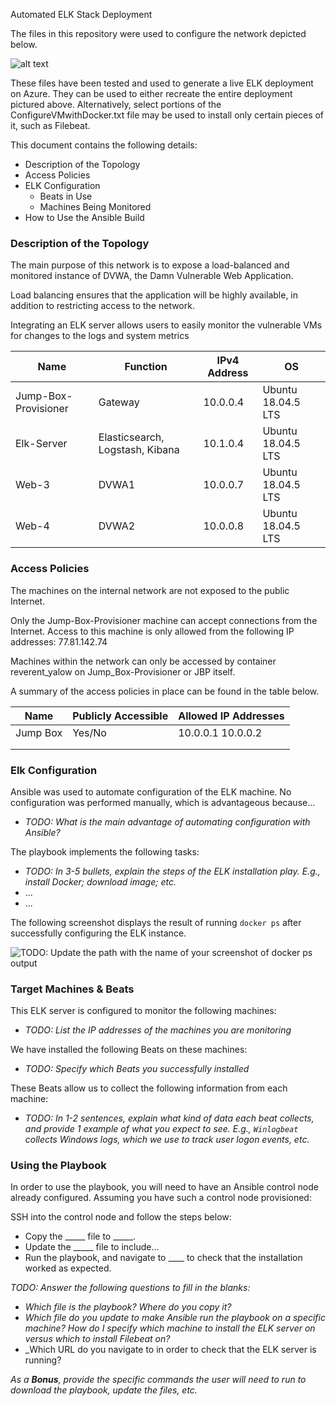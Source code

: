 Automated ELK Stack Deployment

The files in this repository were used to configure the network depicted below.

![alt text](https://github.com/rachelcamurphy/Cybersecurity_BootCamp/blob/main/Elk_Stack_Deployment/Network_Diagrams/ELK-Stack-Network-Diagram.png?raw=true)

These files have been tested and used to generate a live ELK deployment on Azure. They can be used to either recreate the entire deployment pictured above. Alternatively, select portions of the ConfigureVMwithDocker.txt file may be used to install only certain pieces of it, such as Filebeat.


This document contains the following details:
- Description of the Topology
- Access Policies
- ELK Configuration
  - Beats in Use
  - Machines Being Monitored
- How to Use the Ansible Build


### Description of the Topology

The main purpose of this network is to expose a load-balanced and monitored instance of DVWA, the Damn Vulnerable Web Application.

Load balancing ensures that the application will be highly available, in addition to restricting access to the network.

Integrating an ELK server allows users to easily monitor the vulnerable VMs for changes to the logs and system metrics


| Name                 	| Function                        	| IPv4 Address 	| OS                 	|
|----------------------	|---------------------------------	|--------------	|--------------------	|
| Jump-Box-Provisioner 	| Gateway                         	| 10.0.0.4     	| Ubuntu 18.04.5 LTS 	|
| Elk-Server           	| Elasticsearch, Logstash, Kibana 	| 10.1.0.4     	| Ubuntu 18.04.5 LTS 	|
| Web-3                	| DVWA1                           	| 10.0.0.7     	| Ubuntu 18.04.5 LTS 	|
| Web-4                	| DVWA2                            	| 10.0.0.8     	| Ubuntu 18.04.5 LTS 	|

### Access Policies

The machines on the internal network are not exposed to the public Internet. 

Only the Jump-Box-Provisioner machine can accept connections from the Internet. Access to this machine is only allowed from the following IP addresses:
77.81.142.74

Machines within the network can only be accessed by container reverent_yalow on Jump_Box-Provisioner or JBP itself.


A summary of the access policies in place can be found in the table below.

| Name     | Publicly Accessible | Allowed IP Addresses |
|----------|---------------------|----------------------|
| Jump Box | Yes/No              | 10.0.0.1 10.0.0.2    |
|          |                     |                      |
|          |                     |                      |

### Elk Configuration

Ansible was used to automate configuration of the ELK machine. No configuration was performed manually, which is advantageous because...
- _TODO: What is the main advantage of automating configuration with Ansible?_

The playbook implements the following tasks:
- _TODO: In 3-5 bullets, explain the steps of the ELK installation play. E.g., install Docker; download image; etc._
- ...
- ...

The following screenshot displays the result of running `docker ps` after successfully configuring the ELK instance.

![TODO: Update the path with the name of your screenshot of docker ps output](Images/docker_ps_output.png)

### Target Machines & Beats
This ELK server is configured to monitor the following machines:
- _TODO: List the IP addresses of the machines you are monitoring_

We have installed the following Beats on these machines:
- _TODO: Specify which Beats you successfully installed_

These Beats allow us to collect the following information from each machine:
- _TODO: In 1-2 sentences, explain what kind of data each beat collects, and provide 1 example of what you expect to see. E.g., `Winlogbeat` collects Windows logs, which we use to track user logon events, etc._

### Using the Playbook
In order to use the playbook, you will need to have an Ansible control node already configured. Assuming you have such a control node provisioned: 

SSH into the control node and follow the steps below:
- Copy the _____ file to _____.
- Update the _____ file to include...
- Run the playbook, and navigate to ____ to check that the installation worked as expected.

_TODO: Answer the following questions to fill in the blanks:_
- _Which file is the playbook? Where do you copy it?_
- _Which file do you update to make Ansible run the playbook on a specific machine? How do I specify which machine to install the ELK server on versus which to install Filebeat on?_
- _Which URL do you navigate to in order to check that the ELK server is running?

_As a **Bonus**, provide the specific commands the user will need to run to download the playbook, update the files, etc._

